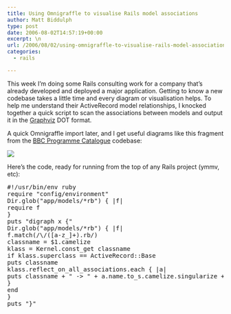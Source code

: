 ```yaml
---
title: Using Omnigraffle to visualise Rails model associations
author: Matt Biddulph
type: post
date: 2006-08-02T14:57:19+00:00
excerpt: \n
url: /2006/08/02/using-omnigraffle-to-visualise-rails-model-associations/
categories:
  - rails

---
```

This week I&#8217;m doing some Rails consulting work for a company that&#8217;s already developed and deployed a major application. Getting to know a new codebase takes a little time and every diagram or visualisation helps. To help me understand their ActiveRecord model relationships, I knocked together a quick script to scan the associations between models and output it in the [Graphviz][1] DOT format.

<!--more-->

  
A quick Omnigraffle import later, and I get useful diagrams like this fragment from the [BBC Programme Catalogue][2] codebase:

![][3] 

Here&#8217;s the code, ready for running from the top of any Rails project (ymmv, etc):

<pre class="codeblock">#!/usr/bin/env ruby
require "config/environment"
Dir.glob("app/models/*rb") { |f|
require f
}
puts "digraph x {"
Dir.glob("app/models/*rb") { |f|
f.match(/\/([a-z_]+).rb/)
classname = $1.camelize
klass = Kernel.const_get classname
if klass.superclass == ActiveRecord::Base
puts classname
klass.reflect_on_all_associations.each { |a|
puts classname + " -> " + a.name.to_s.camelize.singularize + " [label="+a.macro.to_s+"]"
}
end
}
puts "}"
</pre>

 [1]: https://www.graphviz.org/
 [2]: https://www.hackdiary.com/archives/000081.html
 [3]: https://www.hackdiary.com/images/bbc_models.png
